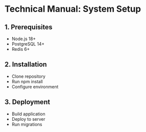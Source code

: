 # Technical Manual: System Setup

## 1. Prerequisites
- Node.js 18+
- PostgreSQL 14+
- Redis 6+

## 2. Installation
- Clone repository
- Run npm install
- Configure environment

## 3. Deployment
- Build application
- Deploy to server
- Run migrations
